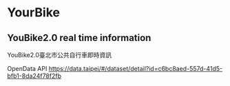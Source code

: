 # YourBike
YouBike2.0 real time information
-------------------------------------
YouBike2.0臺北市公共自行車即時資訊

OpenData API
https://data.taipei/#/dataset/detail?id=c6bc8aed-557d-41d5-bfb1-8da24f78f2fb
